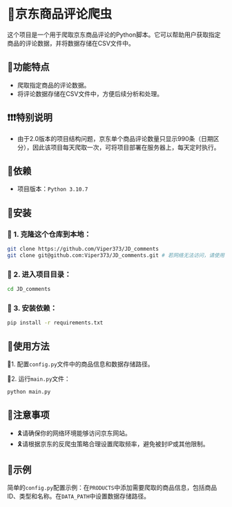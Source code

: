 # 🛒京东商品评论爬虫

这个项目是一个用于爬取京东商品评论的Python脚本。它可以帮助用户获取指定商品的评论数据，并将数据存储在CSV文件中。

## 💄功能特点

- 爬取指定商品的评论数据。
- 将评论数据存储在CSV文件中，方便后续分析和处理。
## ❗❗❗特别说明
- 由于2.0版本的项目结构问题，京东单个商品评论数量只显示990条（日期区分），因此该项目每天爬取一次，可将项目部署在服务器上，每天定时执行。

## 💎依赖
   * 项目版本：`Python 3.10.7`

## 💍安装

### 🎐 1. 克隆这个仓库到本地：

```bash
git clone https://github.com/Viper373/JD_comments
git clone git@github.com:Viper373/JD_comments.git # 若网络无法访问，请使用ssh方式
```

### 🎑 2. 进入项目目录：

```bash
cd JD_comments
```

### 🎀 3. 安装依赖：

```bash
pip install -r requirements.txt
```

## 🎨使用方法

🎈1. 配置`config.py`文件中的商品信息和数据存储路径。

🎈2. 运行`main.py`文件：

```bash
python main.py
```

## 🎉注意事项

- 🎗请确保你的网络环境能够访问京东网站。
- 🎗请根据京东的反爬虫策略合理设置爬取频率，避免被封IP或其他限制。

## 🧨示例

简单的`config.py`配置示例：在`PRODUCTS`中添加需要爬取的商品信息，包括商品ID、类型和名称。在`DATA_PATH`中设置数据存储路径。
